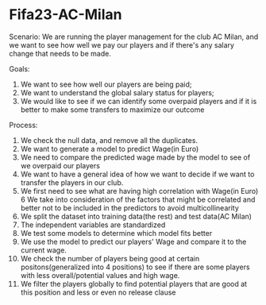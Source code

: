 # Fifa23-AC-Milan
Scenario: We are running the player management for the club AC Milan, and we want to see how well we pay our players and if there's any salary change that needs to be made.

Goals: 
1. We want to see how well our players are being paid;
2. We want to understand the global salary status for players;
3. We would like to see if we can identify some overpaid players and if it is better to make some transfers to maximize our outcome

Process:
1. We check the null data, and remove all the duplicates.
2. We want to generate a model to predict Wage(in Euro)
3. We need to compare the predicted wage made by the model to see of we overpaid our players
4. We want to have a general idea of how we want to decide if we want to transfer the players in our club.
5. We first need to see what are having high correlation with Wage(in Euro)
6 We take into consideration of the factors that might be correlated and better not to be included in the predictors to avoid multicollinearity
7. We split the dataset into training data(the rest) and test data(AC Milan)
8. The independent variables are standardized
9. We test some models to determine which model fits better
10. We use the model to predict our players' Wage and compare it to the current wage.
11. We check the number of players being good at certain positons(generalized into 4 positions) to see if there are some players with less overall/potential values and high wage.
12. We filter the players globally to find potential players that are good at this position and less or even no release clause

   
